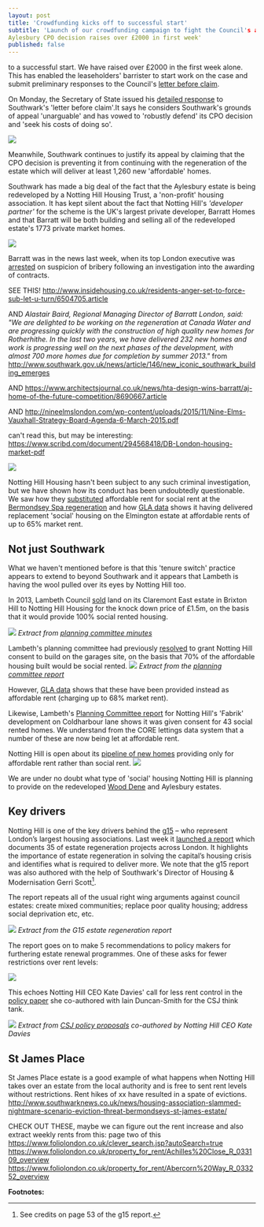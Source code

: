 ```yaml
---
layout: post
title: 'Crowdfunding kicks off to successful start'
subtitle: 'Launch of our crowdfunding campaign to fight the Council's appeal of 
Aylesbury CPO decision raises over £2000 in first week'
published: false
---
```

to a successful start. We have raised over £2000 in the first week alone. This 
has enabled the leaseholders' barrister to start work on the case and submit 
preliminary responses to the Council's [letter before 
claim](http://35percent.org/img/20161007_Secretary_of_State_Aylesbury_CPO.pdf).

On Monday, the Secretary of State issued his [detailed 
response](/img/SoSresponsetoLbC.pdf)  to Southwark's 'letter before claim'.It 
says he considers Southwark's grounds of appeal 'unarguable' and has vowed to 
'robustly defend' its CPO decision and 'seek his costs of doing so'.

![](/img/SoSresponsetoLbC.png) 

Meanwhile, Southwark continues to justify its appeal by claiming that the CPO 
decision is preventing it from continuing with the regeneration of the estate 
which will deliver at least 1,260 new 'affordable' homes. 

Southwark has made a big deal of the fact that the Aylesbury estate is being 
redeveloped by a Notting Hill Housing Trust, a 'non-profit' housing 
association.  It has kept silent about the fact that Notting Hill's _'developer 
partner'_ for the scheme is the UK's largest private developer, Barratt Homes 
and that Barratt will be both building and selling all of the redeveloped 
estate's 1773 private market homes.  

![](/img/barrattasdeveloperpartner.png)

Barratt was in the news last week, when its top London executive was 
[arrested](https://www.theguardian.com/business/2016/oct/19/barratt-executive-arrested-internal-inquiry-alastair-baird) 
on suspicion of bribery following an investigation into the awarding of 
contracts.

SEE
THIS!
http://www.insidehousing.co.uk/residents-anger-set-to-force-sub-let-u-turn/6504705.article

AND
_Alastair Baird, Regional Managing Director of Barratt London, said: "We are delighted to be working on the regeneration at Canada Water and are progressing quickly with the construction of high quality new homes for Rotherhithe. In the last two years, we have delivered 232 new homes and work is progressing well on the next phases of the development, with almost 700 more homes due for completion by summer 2013."_ from http://www.southwark.gov.uk/news/article/146/new_iconic_southwark_building_emerges

AND 
https://www.architectsjournal.co.uk/news/hta-design-wins-barratt/aj-home-of-the-future-competition/8690667.article

AND
http://nineelmslondon.com/wp-content/uploads/2015/11/Nine-Elms-Vauxhall-Strategy-Board-Agenda-6-March-2015.pdf

can't read this, but may be interesting:
https://www.scribd.com/document/294568418/DB-London-housing-market-pdf


![](/img/backhanders.jpg)

Notting Hill Housing hasn't been subject to any such criminal investigation, 
but we have shown how its conduct has been undoubtedly questionable. We saw how they 
[substituted](http://www.southwarknews.co.uk/news/council-takes-no-legal-action-over-44-missing-social-housing-units/) 
affordable rent for social rent at the [Bermondsey Spa 
regeneration](http://35percent.org/bermondsey-spa-regeneration/) and how [GLA 
data](https://data.london.gov.uk/dataset/gla-affordable-housing-programme-outturn/resource/0c87e5dc-f1e9-4edf-b246-bef6b40a9ba3) 
shows it having delivered replacement 'social' housing on the Elmington estate 
at affordable rents of up to 65% market rent.  

## Not just Southwark
What we haven't mentioned before is that this 'tenure switch' practice appears to 
extend to beyond Southwark and it appears that Lambeth is having the wool 
pulled over its eyes by Notting Hill too.

In 2013, Lambeth Council [sold](/img/LRclaremontgarages.pdf) land on its 
Claremont East estate in Brixton Hill to Notting Hill Housing for the knock 
down price of £1.5m, on the basis that it would provide 100% social rented 
housing.

![](/img/claremontlanddisposal.png)
*Extract from [planning committee 
minutes](https://moderngov.lambeth.gov.uk/mgAi.aspx?ID=13743)*

Lambeth's planning committee had previously 
[resolved](https://moderngov.lambeth.gov.uk/mgAi.aspx?ID=13743) to grant 
Notting Hill consent to build on the garages site, on the basis that 70% of the 
affordable housing built would be social rented.
![](/img/claremontplanningcommittee.png)
*Extract from the [planning committee 
report](https://moderngov.lambeth.gov.uk/mgAi.aspx?ID=13743)* 

However, [GLA 
data](https://data.london.gov.uk/dataset/gla-affordable-housing-programme-outturn/resource/0c87e5dc-f1e9-4edf-b246-bef6b40a9ba3) 
shows that these have been provided instead as affordable rent (charging up to 68% 
market rent).

Likewise, Lambeth's [Planning Committee 
report](https://moderngov.lambeth.gov.uk/mgConvert2PDF.aspx?ID=16725) for 
Notting Hill's 'Fabrik' development on Coldharbour lane shows it was given 
consent for 43 social rented homes. We understand from the CORE lettings data 
system that a number of these are now being let at affordable rent. 

Notting Hill is open about its [pipeline of new 
homes](http://www.cih.org/resources/PDF/Event%20pdfs/Presentations/Developing%20affordable%20housing/Andy%20Belton.pdf) 
providing only for affordable rent rather than social rent.
 ![](/img/andybelton.png)

We are under no doubt what type of 'social' housing Notting Hill is planning to 
provide on the redeveloped [Wood 
Dene](http://35percent.org/wood-dene-estate-regeneration/) and Aylesbury 
estates.

## Key drivers
Notting Hill is one of the key drivers behind the 
[g15](https://en.wikipedia.org/wiki/G15_%28housing_associations%29) – who 
represent London’s largest housing associations. Last week it [launched a 
report](https://www.nhhg.org.uk/news/news/all/meeting-the-challenges-of-urban-renewal/) 
which documents 35 of estate regeneration projects across London. It highlights 
the importance of estate regeneration in solving the capital’s housing crisis 
and identifies what is required to deliver more. We note that the g15 report 
was also authored with the help of Southwark's Director of Housing & 
Modernisation Gerri Scott[^1]. 

The report repeats all of the usual right wing arguments against council 
estates: create mixed communities; replace poor quality housing; address social 
deprivation etc, etc.

![](/img/keydrivers.png)
*Extract from the G15 estate regeneration report*

The report goes on to make 5 recommendations to policy makers for furthering estate renewal programmes. One of these asks for fewer restrictions over rent levels:

![](/img/g15quote.png)

This echoes Notting Hill CEO Kate Davies' call for less rent control in the [policy paper](http://www.centreforsocialjustice.org.uk/UserStorage/pdf/Pdf%20reports/HousingPoverty.pdf) she co-authored with Iain Duncan-Smith for the CSJ think tank. 

![](/img/csjquoterents.png)
*Extract from [CSJ policy proposals](http://www.centreforsocialjustice.org.uk/UserStorage/pdf/Pdf%20reports/HousingPoverty.pdf) co-authored by Notting Hill CEO Kate Davies*

## St James Place
St James Place estate is a good example of what happens when Notting Hill takes over an estate from the local authority and is free to sent rent levels without restrictions. Rent hikes of xx have resulted in a spate of evictions. http://www.southwarknews.co.uk/news/housing-association-slammed-nightmare-scenario-eviction-threat-bermondseys-st-james-estate/

CHECK OUT THESE, maybe we can figure out the rent increase and also extract weekly rents from this:
page two of this https://www.foliolondon.co.uk/clever_search.jsp?autoSearch=true
https://www.foliolondon.co.uk/property_for_rent/Achilles%20Close_R_033109_overview
https://www.foliolondon.co.uk/property_for_rent/Abercorn%20Way_R_033252_overview


__Footnotes:__

[^1]: See credits on page 53 of the g15 report.
